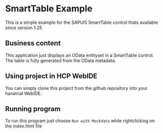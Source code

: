 # SmartTable Example
This is a simple example for the SAPUI5 SmartTable control thats available since version 1.25

## Business content
This application just displays an OData entityset in a SmartTable control. The table is fully generated from the OData metadata.

## Using project in HCP WebIDE
You can simply clone this project from the github repository into your hanatrial WebIDE.

## Running program
To run this program just choose `Run with Mockdata` while rightclicking on the index.html file